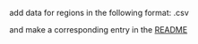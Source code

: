add data for regions in the following format: <regionname>.csv
  
and make a corresponding entry in the [README](README.md)

